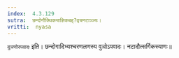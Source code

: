 ```yaml
---
index:  4.3.129
sutra:  छन्दोगौक्थिकयाज्ञिकबह्?वृचनटाञ्ञ्यः।
vritti:  nyasa
---
```


`वुञणोरपवादः` इति। छन्दोगादिभ्यश्चरणलणस्य वुञोऽपवादः। नटादौत्सर्गिकस्याणः॥
